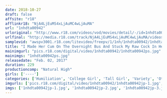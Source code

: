 ```yaml
---
date: 2018-10-27
draft: false
affsite: "r18"
afflinkr18: "NjA4LjEuMS4xLjAuMC4wLjAuMA"
url: "1nhdta00942"
urloriginal: "http://www.r18.com/videos/vod/movies/detail/-/id=1nhdta00942"
urlfinal: "http://media.r18.com/track/NjA4LjEuMS4xLjAuMC4wLjAuMA/videos/vod/movies/detail/-/id=1nhdta00942"
samplevid: "awspv3001.r18.com/litevideo/freepv/1/1nh/1nhdta00942/1nhdta00942_dmb_w.mp4"
title: "I Made Her Cum On The Overnight Bus And Stuck My Raw Cock In Her While She Couldn't Refuse - Numb With Pleasure From My Slow Dick Drilling She Couldn't Refuse My Creampie Either 6"
mainimgurl: "pics.r18.com/digital/video/1nhdta00942/1nhdta00942ps.jpg"
mainimgs: "1nhdta00942ps.jpg"
releasedate: "Feb. 02, 2017"
duration: 229
productioncomp: "Natural High"
girls: ['----']
categories: ['Humiliation', 'College Girl', 'Tall Girl', 'Variety', 'Other Fetishes', 'Hi-Def']
imgurls: ['pics.r18.com/digital/video/1nhdta00942/1nhdta00942jp-1.jpg', 'pics.r18.com/digital/video/1nhdta00942/1nhdta00942jp-2.jpg', 'pics.r18.com/digital/video/1nhdta00942/1nhdta00942jp-3.jpg', 'pics.r18.com/digital/video/1nhdta00942/1nhdta00942jp-4.jpg', 'pics.r18.com/digital/video/1nhdta00942/1nhdta00942jp-5.jpg', 'pics.r18.com/digital/video/1nhdta00942/1nhdta00942jp-6.jpg', 'pics.r18.com/digital/video/1nhdta00942/1nhdta00942jp-7.jpg', 'pics.r18.com/digital/video/1nhdta00942/1nhdta00942jp-8.jpg', 'pics.r18.com/digital/video/1nhdta00942/1nhdta00942jp-9.jpg', 'pics.r18.com/digital/video/1nhdta00942/1nhdta00942jp-10.jpg', 'pics.r18.com/digital/video/1nhdta00942/1nhdta00942jp-11.jpg', 'pics.r18.com/digital/video/1nhdta00942/1nhdta00942jp-12.jpg', 'pics.r18.com/digital/video/1nhdta00942/1nhdta00942jp-13.jpg', 'pics.r18.com/digital/video/1nhdta00942/1nhdta00942jp-14.jpg', 'pics.r18.com/digital/video/1nhdta00942/1nhdta00942jp-15.jpg', 'pics.r18.com/digital/video/1nhdta00942/1nhdta00942jp-16.jpg', 'pics.r18.com/digital/video/1nhdta00942/1nhdta00942jp-17.jpg', 'pics.r18.com/digital/video/1nhdta00942/1nhdta00942jp-18.jpg', 'pics.r18.com/digital/video/1nhdta00942/1nhdta00942jp-19.jpg', 'pics.r18.com/digital/video/1nhdta00942/1nhdta00942jp-20.jpg']
imgs: ['1nhdta00942jp-1.jpg', '1nhdta00942jp-2.jpg', '1nhdta00942jp-3.jpg', '1nhdta00942jp-4.jpg', '1nhdta00942jp-5.jpg', '1nhdta00942jp-6.jpg', '1nhdta00942jp-7.jpg', '1nhdta00942jp-8.jpg', '1nhdta00942jp-9.jpg', '1nhdta00942jp-10.jpg', '1nhdta00942jp-11.jpg', '1nhdta00942jp-12.jpg', '1nhdta00942jp-13.jpg', '1nhdta00942jp-14.jpg', '1nhdta00942jp-15.jpg', '1nhdta00942jp-16.jpg', '1nhdta00942jp-17.jpg', '1nhdta00942jp-18.jpg', '1nhdta00942jp-19.jpg', '1nhdta00942jp-20.jpg']
---
```

